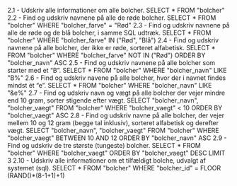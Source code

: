2.1 - Udskriv alle informationer om alle bolcher.
    SELECT * FROM "bolcher"
2.2 - Find og udskriv navnene på alle de røde bolcher.
    SELECT * FROM "bolcher" WHERE "bolcher_farve" = "Rød"
2.3 - Find og udskriv navnene på alle de røde og de blå bolcher, i samme SQL udtræk.
    SELECT * FROM "bolcher" WHERE "bolcher_farve" IN ("Rød", "Blå")
2.4 - Find og udskriv navnene på alle bolcher, der ikke er røde, sorteret alfabetisk.
    SELECT * FROM "bolcher" WHERE "bolcher_farve" NOT IN ("Rød") ORDER BY "bolcher_navn" ASC
2.5 - Find og udskriv navnene på alle bolcher som starter med et “B”.
    SELECT * FROM "bolcher" WHERE "bolcher_navn" LIKE "B%"
2.6 - Find og udskriv navene på alle bolcher, hvor der i navnet findes mindst ét “e”.
    SELECT * FROM "bolcher" WHERE "bolcher_navn" LIKE "&e%"
2.7 - Find og udskriv navn og vægt på alle bolcher der vejer mindre end 10 gram, sorter stigende efter vægt.
    SELECT "bolcher_navn", "bolcher_vaegt" FROM "bolcher" WHERE "bolcher_vaegt" < 10 ORDER BY "bolcher_vaegt" ASC
2.8 - Find og udskriv navne på alle bolcher, der vejer mellem 10 og 12 gram (begge tal inklusiv), sorteret alfabetisk og derefter vægt.
    SELECT "bolcher_navn", "bolcher_vaegt" FROM "bolcher" WHERE "bolcher_vaegt" BETWEEN 10 AND 12 ORDER BY "bolcher_navn" ASC
2.9 - Find og udskriv de tre største (tungeste) bolcher.
    SELECT * FROM "bolcher" WHERE "bolcher_vaegt" ORDER BY "bolcher_vaegt" DESC LIMIT 3
2.10 - Udskriv alle informationer om et tilfældigt bolche, udvalgt af systemet (sql).
    SELECT * FROM "bolcher" WHERE "bolcher_id" = FLOOR (RAND()*(8-1+1)+1)